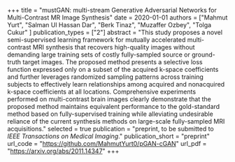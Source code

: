 +++
title = "mustGAN: multi-stream Generative Adversarial Networks for Multi-Contrast MR Image Synthesis"
date = 2020-01-01
authors = ["Mahmut Yurt", "Salman Ul Hassan Dar", "Berk Tinaz", "Muzaffer Ozbey", "Tolga Cukur" ]
publication_types = ["2"]
abstract = "This study proposes a novel semi-supervised learning framework for mutually accelerated multi-contrast MRI synthesis that recovers high-quality images without demanding large training sets of costly fully-sampled source or ground-truth target images. The proposed method presents a selective loss function expressed only on a subset of the acquired k-space coefficients and further leverages randomized sampling patterns across training subjects to effectively learn relationships among acquired and nonacquired k-space coefficients at all locations. Comprehensive experiments performed on multi-contrast brain images clearly demonstrate that the proposed method maintains equivalent performance to the gold-standard method based on fully-supervised training while alleviating undesirable reliance of the current synthesis methods on large-scale fully-sampled MRI acquisitions."
selected = true
publication = "preprint, to be submitted to *IEEE Transactions on Medical Imaging*."
publication_short = "preprint"
url_code = "https://github.com/MahmutYurt0/pGAN-cGAN"
url_pdf = "https://arxiv.org/abs/2011.14347"
+++
